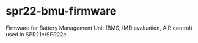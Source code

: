 # spr22-bmu-firmware

Firmware for Battery Management Unit (BMS, IMD evaluation, AIR control)  used in SPR21e/SPR22e